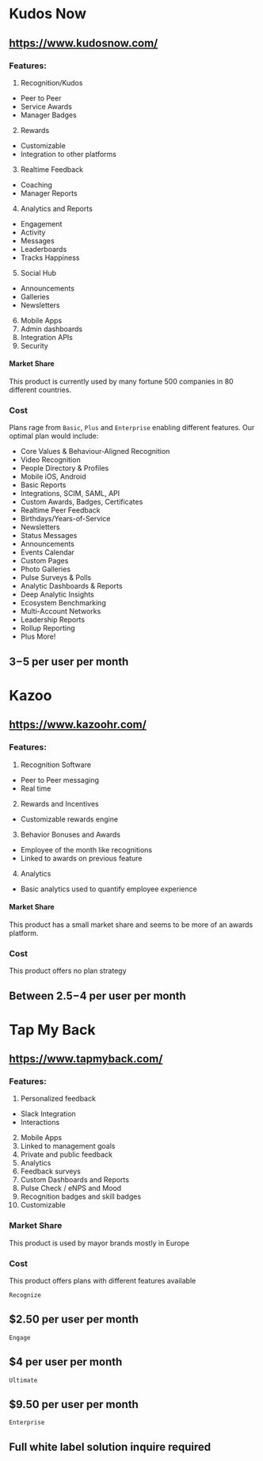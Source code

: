 # Kudos Now
## https://www.kudosnow.com/

### Features:
1. Recognition/Kudos
  * Peer to Peer
  * Service Awards
  * Manager Badges
2. Rewards
  * Customizable
  * Integration to other platforms
3. Realtime Feedback
  * Coaching
  * Manager Reports
4. Analytics and Reports
  * Engagement
  * Activity
  * Messages
  * Leaderboards
  * Tracks Happiness
5. Social Hub
  * Announcements
  * Galleries
  * Newsletters
6. Mobile Apps
7. Admin dashboards
8. Integration APIs
9. Security

#### Market Share
This product is currently used by many fortune 500 companies in 80 different countries.

### Cost
Plans rage from `Basic`, `Plus` and `Enterprise` enabling different features.
Our optimal plan would include:
* Core Values & Behaviour-Aligned Recognition
* Video Recognition
* People Directory & Profiles
* Mobile iOS, Android
* Basic Reports
* Integrations, SCIM, SAML, API
* Custom Awards, Badges, Certificates
* Realtime Peer Feedback
* Birthdays/Years-of-Service
* Newsletters
* Status Messages
* Announcements
* Events Calendar
* Custom Pages
* Photo Galleries
* Pulse Surveys & Polls
* Analytic Dashboards & Reports
* Deep Analytic Insights
* Ecosystem Benchmarking
* Multi-Account Networks
* Leadership Reports
* Rollup Reporting
* Plus More!

## $3-$5 per user per month


# Kazoo
## https://www.kazoohr.com/

### Features:
1. Recognition Software
  * Peer to Peer messaging
  * Real time
2. Rewards and Incentives
  * Customizable rewards engine
3. Behavior Bonuses and Awards
  * Employee of the month like recognitions
  * Linked to awards on previous feature
4. Analytics
  * Basic analytics used to quantify employee experience

#### Market Share
This product has a small market share and seems to be more of an awards platform.

### Cost

This product offers no plan strategy
## Between $2.5-$4 per user per month


# Tap My Back
## https://www.tapmyback.com/

### Features:
1. Personalized feedback
  * Slack Integration
  * Interactions
2. Mobile Apps
3. Linked to management goals
4. Private and public feedback
5. Analytics
6. Feedback surveys
7. Custom Dashboards and Reports
8. Pulse Check / eNPS and Mood
9. Recognition badges and skill badges
10. Customizable

### Market Share
This product is used by mayor brands mostly in Europe

### Cost

This product offers plans with different features available

`Recognize`
## $2.50 per user per month

`Engage`
## $4 per user per month

`Ultimate`
## $9.50 per user per month

`Enterprise`

## Full white label solution inquire required


